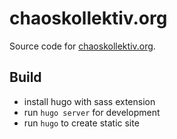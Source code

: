 # chaoskollektiv.org
Source code for [chaoskollektiv.org](https://chaoskollektiv.org).

## Build
- install hugo with sass extension
- run `hugo server` for development
- run `hugo` to create static site